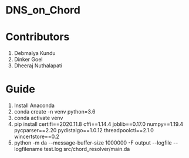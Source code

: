 # DNS_on_Chord

# Contributors
1. Debmalya Kundu
2. Dinker Goel
3. Dheeraj Nuthalapati

# Guide
1. Install Anaconda
2. conda create -n venv python=3.6
3. conda activate venv
4. pip install certifi==2020.11.8 cffi==1.14.4 joblib==0.17.0 numpy==1.19.4 pycparser==2.20 pydistalgo==1.0.12 threadpoolctl==2.1.0 wincertstore==0.2
5. python -m da --message-buffer-size 1000000 -F output --logfile --logfilename test.log src/chord_resolver/main.da

